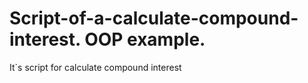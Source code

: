 # Script-of-a-calculate-compound-interest. OOP example.
It`s script for calculate compound  interest
